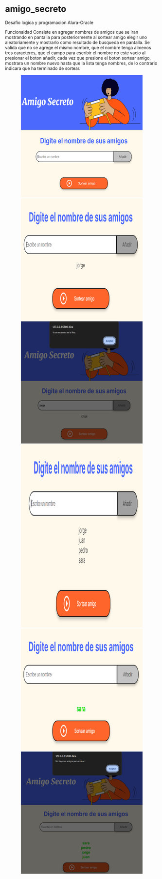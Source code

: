 # amigo_secreto
Desafio logica y programacion Alura-Oracle

Funcionaidad
Consiste en agregar nombres de amigos que se iran mostrando en pantalla para posteriormente al sortear amigo elegir uno aleatoriamente y mostrarlo como resultado de busqueda en pantalla.
Se valida que no se agrege el mismo nombre, que el nombre tenga almenos tres caracteres, que el campo para escribir el nombre no este vacio al presionar el boton añadir, cada vez que presione el boton sortear amigo, mostrara un nombre nuevo hasta que la lista tenga nombres, de lo contrario indicara que ha terminado de sortear.
<div display="flex" align="center">
  <img src="Pantalla_inicial.png" alt="pantalla_inicial" width="400" height="400"/>
  <img src="Amigo_agregado.png" alt="Texto alternativo" width="400" height="400"/>
  <img src="Control_repetidos.png" alt="Texto alternativo" width="400" height="400"/>
  <img src="Lista_amigos.png" alt="Texto alternativo" width="400" height="600"/>
  <img src="Amigo_sorteado_aleatoriamente.png" alt="Amigo_sorteado_aleatoriamente" width="400" height="400"/>
  <img src="Control_disponibilidad_sorteo.png" alt="Control_disponibilidad_sorteo" width="400" height="400"/>
</div>

